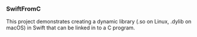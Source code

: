 
### SwiftFromC

This project demonstrates creating a dynamic library (.so on Linux,
.dylib on macOS) in Swift that can be linked in to a C program.



